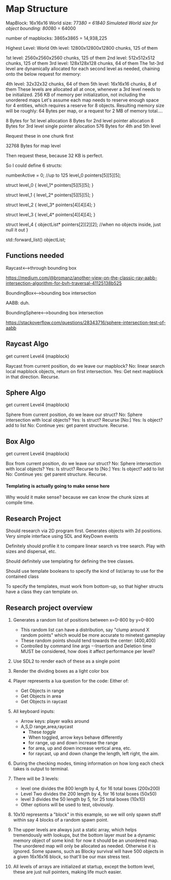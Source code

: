 # Map Structure

MapBlock: 16x16x16
World size: 773*80 = 61840
Simulated World size for object bounding: 800*80 = 64000

number of mapblocks:
3865x3865 = 14,938,225

Highest Level: World
0th level: 12800x12800x12800 chunks, 125 of them

1st level: 2560x2560x2560 chunks, 125 of them
2nd level: 512x512x512 chunks, 125 of them
3rd level: 128x128x128 chunks, 64 of them
The 1st-3rd level are dynamically allocated for each second level as needed, chaining onto the below request for memory:

4th level: 32x32x32    chunks, 64 of them
5th level: 16x16x16    chunks, 8 of them
These levels are allocated all at once, whenever a 3rd level needs to be initialized. 256 KB of memory per initialization, not including the unordered maps
Let's assume each map needs to reserve enough space for 4 entities, which requires a reserve for 8 objects. 
Resulting memory size will be roughly: 64 Bytes per map, or a request for 2 MB of memory total....

8     Bytes for 1st level allocation
8     Bytes for 2nd level pointer allocation
8     Bytes for 3rd level single pointer allocation
576   Bytes for 4th and 5th level

Request these in one chunk first

32768 Bytes for map level

Then request these, because 32 KB is perfect.

So I could define 6 structs:

numberActive = 0; //up to 125
level_0 pointers[5][5][5];

struct level_0 {
    level_1* pointers[5][5][5];
}

struct level_1 {
    level_2* pointers[5][5][5];
}

struct level_2 {
    level_3* pointers[4][4][4];
}

struct level_3 {
    level_4* pointers[4][4][4];
}

struct level_4 {
    objectList* pointers[2][2][2]; //when no objects inside, just null it out
}

std::forward_list() objectList;

## Functions needed

Raycast<-->through bounding box

https://medium.com/@bromanz/another-view-on-the-classic-ray-aabb-intersection-algorithm-for-bvh-traversal-41125138b525

BoundingBox<-->bounding box intersection

AABB: duh.

BoundingSphere<-->bounding box intersection

https://stackoverflow.com/questions/28343716/sphere-intersection-test-of-aabb

## Raycast Algo

get current Level4 (mapblock)

Raycast from current position, do we leave our mapblock?
    No: linear search local mapblock objects, return on first intersection.
    Yes: Get next mapblock in that direction. Recurse. 

## Sphere Algo

get current Level4 (mapblock)

Sphere from current position, do we leave our struct?
    No: Sphere intersection with local objects?
        Yes: Is struct? Recurse [No:]
        Yes: Is object? add to list
        No: Continue
    yes: get parent structure. Recurse.
    
## Box Algo

get current Level4 (mapblock)

Box from current position, do we leave our struct?
    No: Sphere intersection with local objects?
        Yes: Is struct? Recurse to [No:]
        Yes: Is object? add to list
        No: Continue
    yes: get parent structure. Recurse.

#### Templating is actually going to make sense here
Why would it make sense? because we can know the chunk sizes at compile time.

## Research Project

Should research via 2D program first.
Generates objects with 2d positions. 
Very simple interface using SDL and KeyDown events

Definitely should profile it to compare linear search vs tree search. Play with sizes and dispersal, etc.

Should definitely use templating for defining the tree classes.

Should use template booleans to specify the kind of list/array to use for the contained class

To specify the templates, must work from bottom-up, so that higher structs have a class they can template on. 

## Research project overview

1. Generates a random list of positions between x=0-800 by y=0-800
    - This random list can have a distribution, say "clump around X random points" which would be more accurate to minetest gameplay
    - These random points should tend towards the center: (400,400)
    - Controlled by command line args
    --Insertion and Deletion time MUST be considered, how does it affect performance per level?

2. Use SDL2 to render each of these as a single point
3. Render the dividing boxes as a light color box
4. Player represents a lua question for the code: Either of:
    - Get Objects in range
    - Get Objects in area
    - Get Objects in raycast
5. All keyboard inputs:
    - Arrow keys: player walks around
    - A,S,D range,area,raycast
        - These *toggle*
        - When toggled, arrow keys behave differently
        - for range, up and down increase the range
        - for area, up and down increase vertical area, etc.
        - for raycast, up and down change the length, left right, the aim.
6. During the checking modes, timing information on how long each check takes is output to terminal.

7. There will be 3 levels:
    - level one divides the 800 length by 4, for 16 total boxes (200x200)
    - Level Two divides the 200 length by 4, for 16 total boxes (50x50)
    - level 3   divides the 50 length by 5, for 25 total boxes  (10x10)
    - Other options will be used to test, obviously. 

8. 10x10 represents a "block" in this example, so we will only spawn stuff within say 4 blocks of a random spawn point.

9. The upper levels are always just a static array, which helps tremendously with lookups, but
    the bottom layer must be a dynamic memory object of some kind: for now it should be an unordered map.
    The unordered map will only be allocated as needed. Otherwise it is ignored. 
    Some spawns, such as Blocky survival will have 500 objects in a given 16x16x16 block, so that'll be our max stress test.

10. All levels of arrays are initialized at startup, except the bottom level, these are just null pointers, making life much easier.


